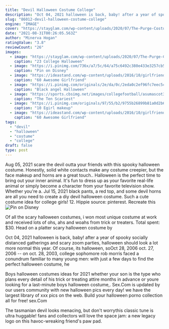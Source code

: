 ```yaml
---
title: "Devil Halloween Costume College"
description: "Oct 04, 2021 halloween is back, baby! after a year of spooky socially distanced gatherings and scary zoom parties, halloween should look a lot more normal this year. Of course, its halloween, so"
slug: "86012-devil-halloween-costume-college"
engine: "IMAGE"
cover: "https://stayglam.com/wp-content/uploads/2020/07/The-Purge-Costumes.jpg"
date: "2021-08-31T00:26:05.563Z"
author: "Minerva Hogan"
ratingValue: "3.8"
reviewCount: "26"
images:
  - image: "https://stayglam.com/wp-content/uploads/2020/07/The-Purge-Costumes.jpg"
    caption: "23 College Halloween"
  - image: "https://i.pinimg.com/736x/a7/5c/64/a75c6492c380e433e3257cb58d265e28.jpg"
    caption: "Pin on Disney"
  - image: "https://ideastand.com/wp-content/uploads/2016/10/girlfriend-group-costume/24-girlfriend-group-costume-ideas-3.jpg"
    caption: "60 Awesome Girlfriend"
  - image: "https://i.pinimg.com/originals/2e/da/0c/2eda0c2ef96fc7eec5c7a76fca8dd9ab.jpg"
    caption: "Black angel Halloween"
  - image: "https://sports.cbsimg.net/images/collegefootball/asumascot31.jpg"
    caption: "The Ten Scariest"
  - image: "https://i.pinimg.com/originals/97/55/b2/9755b26899b81a0d2b62bd23b6ec6751.png"
    caption: "10 Egirl makeup"
  - image: "https://ideastand.com/wp-content/uploads/2016/10/girlfriend-group-costume/26-girlfriend-group-costume-ideas-3.jpg"
    caption: "60 Awesome Girlfriend"
tags:
  - "devil"
  - "halloween"
  - "costume"
  - "college"
draft: false
type: post
---
```


Aug 05, 2021 scare the devil outta your friends with this spooky halloween costume. Honestly, solid white contacts make any costume creepier, but the face makeup and horns are a great touch.. Halloween is the perfect time to bring out your inner animal. It's fun to dress up as your favorite real-life animal or simply become a character from your favorite television show. Whether you're a. Jul 15, 2021 black pants, a red top, and some devil horns are all you need to create a diy devil halloween costume. Such a cute costume idea for college girls! 12. Hippie source: pinterest. Recreate this
![Pin on Disney](https://i.pinimg.com/736x/a7/5c/64/a75c6492c380e433e3257cb58d265e28.jpg "Pin on Disney")

Of all the scary halloween costumes, i won most unique costume at work and received lots of ohs, ahs and woahs from trick or treaters. Total spent: $30. Head on a platter scary halloween costume by
<!--inArticleAds-->

<!--galleryOne-->

Oct 04, 2021 halloween is back, baby! after a year of spooky socially distanced gatherings and scary zoom parties, halloween should look a lot more normal this year. Of course, its halloween, soOct 28, 2006 oct. 27, 2006  -- on oct. 28, 2003, college sophomore rob morris faced a conundrum familiar to many young men: with just a few days to find the perfect halloween costume, he
<!--inArticleAds-->

<!--galleryTwo-->

Boys halloween costumes ideas for 2021 whether your son is the type who plans every detail of his trick or treating attire months in advance or youre looking for a last-minute boys halloween costume,. Sex.Com is updated by our users community with new halloween pics every day! we have the largest library of xxx pics on the web. Build your halloween porno collection all for free! sex.Com
<!--galleryThree-->

The tasmanian devil looks menacing, but don't worrythis classic tune is ultra huggable! fans and collectors will love the space jam: a new legacy logo on this havoc-wreaking friend's paw pad.